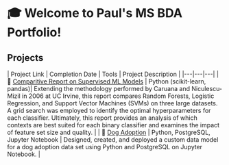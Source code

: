 # 	:mortar_board: Welcome to Paul's MS BDA Portfolio!

## Projects
| Project Link | Completion Date | Tools | Project Description | 
|---|---|---|
| :notebook: [Comparitive Report on Supervised ML Models](supervised_comparison.pdf) | Python (scikit-learn, pandas)| Extending the methodology performed by Caruana and Niculescu-Mizil in 2006 at UC Irvine, this report compares Random Forests, Logistic Regression, and Support Vector Machines (SVMs) on three large datasets. A grid search was employed to identify the optimal hyperparameters for each classifier. Ultimately, this report provides an analysis of which contexts are best suited for each binary classifier and examines the impact of feature set size and quality. |
| 🐶 [Dog Adoption](https://github.com/katiehuangx/data-engineering/tree/main/Dog%20Adoption) | Python, PostgreSQL, Jupyter Notebook | Designed, created, and deployed a custom data model for a dog adoption data set using Python and PostgreSQL on Jupyter Notebook. |
